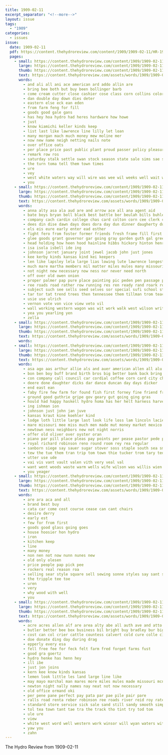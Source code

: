 ```yaml
---
title: 1909-02-11
excerpt_separator: "<!--more-->"
layout: issue
tags:
  - "1909"
categories:
  - issues
issue:
  date: 1909-02-11
  pdf: https://content.thehydroreview.com/content/1909/1909-02-11/HR-1909-02-11.pdf
  pages:
    - small: https://content.thehydroreview.com/content/1909/1909-02-11/small/HR-1909-02-11-01.jpg
      large: https://content.thehydroreview.com/content/1909/1909-02-11/large/HR-1909-02-11-01.jpg
      thumb: https://content.thehydroreview.com/content/1909/1909-02-11/thumbnails/HR-1909-02-11-01.jpg
      text: https://content.thehydroreview.com/assets/words/1909/1909-02-11/HR-1909-02-11-01.txt
      words:
        - and ali all ani ace american ard addo allin are
        - bring bee both but buy been bollinger barb
        - come cream cutter close cashier cose class corn collins colorado cation
        - dan double day down dies deter
        - eastern else eck ean eden
        - from farm feng for fill
        - goods good gale gans
        - has hey hoa hydro had heres hardware how howe
        - just
        - know kiamichi keller kinds keep
        - list last like lawrence line lilly let loan
        - many morgan mach much money mew moline mer
        - now new name neigh netting nails note
        - over office oats
        - per place price past public plant proud passer policy pleasure
        - remark row ros
        - saturday stalk settle swan stock season state sale sims sae sow single
        - the turn toma tell them town times
        - ure
        - vey
        - west white waters way will wire was wee wil weeks well wait weck week wit
        - you
    - small: https://content.thehydroreview.com/content/1909/1909-02-11/small/HR-1909-02-11-02.jpg
      large: https://content.thehydroreview.com/content/1909/1909-02-11/large/HR-1909-02-11-02.jpg
      thumb: https://content.thehydroreview.com/content/1909/1909-02-11/thumbnails/HR-1909-02-11-02.jpg
      text: https://content.thehydroreview.com/assets/words/1909/1909-02-11/HR-1909-02-11-02.txt
      words:
        - anna alty asa ala aud are and arrow ace all ana agent aid
        - bate boys bryan boll black best battle bor beulah bills buhler bert buy bring bears business bill bay bryne booze but big barr bledsoe blizzard bandy bea boy both bradlee biss bell bureau brown been buggy bright
        - company cach cardin college chas card colton corn cee clerk city cast comstock con cleo caddo comes can call come congress crow cox cea copelin cora close cotton
        - dees din dise dawn days does dora day dun dinner daugherty during deal dry dollak
        - els eis eure early enter ead esther
        - fight fero from foster former friends fresh frame fill first front few firm felton for foto famous fam farm
        - glee goods grant governor gar going gray garden guth gal green gan gress gin good
        - head holding how heen hood hainline hibbs hickory hinton henry hydro horse herbert hearing hatfield hew home howling hie harrow handle helm hee hom has him helen hoh harder
        - isa isola isbell ide ing
        - johnson jarret january joint jewel jacob john just jones
        - kee kerby kinds kansas kind kei keepers
        - len like lapsley lela large lias lowing lute lawrence longest leas long live law let lavern lun lot life lin lydia little less last lincoln loose leak
        - much mare martha members mil matter miles mules many missouri monday may most mabel might merchant market myers mention made more mat march mai milk
        - not night new necessary now ness nor never need north
        - off over old owen onion
        - proper palmer pap pure place painting pic peden pen passage pretty plan pass price public pee poke pore past people potter plant present pitzer pear pay president paper per peo
        - ree roads road rather row running res ren ready rand roark room rie ruth rates roman riding
        - subject such see sells seed selves sor special sufi school states sale schreck state stuff spill spine stock salary short seeds shows say spring ser student span scott supply side soon sell studebaker south sire sea stick sieg season store summer streets sou standard ship sone sims sorrel sur
        - tar tor tat trend trees then tennessee them tillman trom teacher top the too teddy ton town tell ten tun tenn tom
        - usie use ulrich
        - vernon vote von vice view veto vil
        - wall working western wagon was wit work walk west wilson write weare ways well why want will wait winfield wil with wire wide words
        - yea you yearling yen
        - zella
    - small: https://content.thehydroreview.com/content/1909/1909-02-11/small/HR-1909-02-11-03.jpg
      large: https://content.thehydroreview.com/content/1909/1909-02-11/large/HR-1909-02-11-03.jpg
      thumb: https://content.thehydroreview.com/content/1909/1909-02-11/thumbnails/HR-1909-02-11-03.jpg
      text: https://content.thehydroreview.com/assets/words/1909/1909-02-11/HR-1909-02-11-03.txt
      words:
    - small: https://content.thehydroreview.com/content/1909/1909-02-11/small/HR-1909-02-11-04.jpg
      large: https://content.thehydroreview.com/content/1909/1909-02-11/large/HR-1909-02-11-04.jpg
      thumb: https://content.thehydroreview.com/content/1909/1909-02-11/thumbnails/HR-1909-02-11-04.jpg
      text: https://content.thehydroreview.com/assets/words/1909/1909-02-11/HR-1909-02-11-04.txt
      words:
        - asa ago aas arthur allie als and auer american allen all alu are
        - bon ben boy buff brand birth bros big better bank back bring bunch beld been biel bacon bound brown bry baby buffalo bessie bodey best bee but
        - con company call council car cordial coffee corn card city church came cash county can come calis coak
        - deere done daughter dicks dar dance duncan day days dicker
        - end east ean
        - faby fire few farm for found fish first forney fine friend fresh from fund fall friday fost
        - ground good guthrie gripe gov geary gut going ging gras
        - hould had happy haskell hydro homa has her helt harness harvey house hoss how hams howe hens hot home hool
        - ing ishman ion
        - johnson just john jan juve
        - kansas kraut kine koehler kind
        - lodge loth little large last look life loss lam lincoln lacie lay lady light left
        - mare missouri mee miss much men made mut money market mexico mex most miller mills mill monday min many mom
        - newtown ness neighbors new not night norris
        - offer old oliver over oyster oran
        - piano par pill place pleas pay points per pease pastor pede pretty pop push pork palmer pound pola present price
        - royal richard robinson reno round room rey rea regular
        - sanborn siege say sauer sugar stover soss staple south sea small stone smith single slot southern supper saturday step shultz sallie sick sale scott see school stand stove seen standard study state sims sunday sun senator safe swon springs
        - tew the tue them tran trip tom town thie tucker trom tary ted than ton tines tae
        - utter use ude
        - vai vis vant vault valen vith very veal val
        - want went woods waste warm wells wife wilson was willis wien west will weeks winter watch with wes worth week way wyatt
        - you yeager
    - small: https://content.thehydroreview.com/content/1909/1909-02-11/small/HR-1909-02-11-05.jpg
      large: https://content.thehydroreview.com/content/1909/1909-02-11/large/HR-1909-02-11-05.jpg
      thumb: https://content.thehydroreview.com/content/1909/1909-02-11/thumbnails/HR-1909-02-11-05.jpg
      text: https://content.thehydroreview.com/assets/words/1909/1909-02-11/HR-1909-02-11-05.txt
      words:
        - are ara aca and all
        - brand best buy
        - cata car come cost course cease can cant chairs
        - desire derry
        - early est
        - few for from first
        - goods good glass going goes
        - house hoosier hon hydro
        - iron
        - kitchen keep
        - line
        - many money
        - non nen not now nunn nunes new
        - old only olesen
        - price people pap pick pee
        - rockers real reason roa
        - selling sear style square sell sewing sonne styles say sant springs son set
        - the tripple tee toe
        - uren
        - very
        - why wood with well
        - you
    - small: https://content.thehydroreview.com/content/1909/1909-02-11/small/HR-1909-02-11-06.jpg
      large: https://content.thehydroreview.com/content/1909/1909-02-11/large/HR-1909-02-11-06.jpg
      thumb: https://content.thehydroreview.com/content/1909/1909-02-11/thumbnails/HR-1909-02-11-06.jpg
      text: https://content.thehydroreview.com/assets/words/1909/1909-02-11/HR-1909-02-11-06.txt
      words:
        - acre acres allen alf are area alty abe all auth ave and atto
        - butler better bee box business bil bright buy bradley bur big but bare burk bus barn
        - cost can col crier cattle countess calvert cold cure colle city come cush
        - doe donate ding day during drag
        - epperly every esa
        - fell free fee for feck felt farm fred forget farms fust
        - good gra goertz
        - hydro henke has henn hey
        - ill ibe
        - just jon joins
        - kern kee know kinds kansas
        - lemen look little les land large line like
        - may mayo marchal man mares more miles mules made missouri mcnay might mouse many
        - newton night nally names nay neat not now necessary
        - old office ormand oki
        - per pene pane perfect pay pata par pae pile pair pare
        - ralls road renta reber robinson ree roads river reid roy rate roe
        - standard store service sick sale sand still sandy smooth simple sell smith stock sch street silver single state seen see surgeon suit
        - tol tea town tant tae tra the track tho tint try tod tom
        - ule ure
        - view
        - white west word well western work winsor will wyan waters with watch while warkentine wit wane wan
        - yaw you
        - zahn
---
```


The Hydro Review from 1909-02-11

<!--more-->

